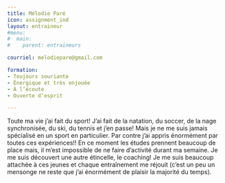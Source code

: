 ```yaml
---
title: Mélodie Paré
icon: assignment_ind
layout: entraineur
#menu:
#  main:
#    parent: entraineurs

courriel: melodiepare@gmail.com

formation:
- Toujours souriante
- Énergique et très enjouée
- À l’écoute
- Ouverte d’esprit 

---
```


Toute ma vie j’ai fait du sport! J’ai fait de la natation, du soccer, de la nage synchronisée, du ski, du tennis et j’en passe! Mais je ne me suis jamais spécialisé en un sport en particulier. Par contre j’ai appris énormément par toutes ces expériences!! En ce moment les études prennent beaucoup de place mais, il m’est impossible de ne faire d’activité durant ma semaine. Je me suis découvert une autre étincelle, le coaching! Je me suis beaucoup attachée à ces jeunes et chaque entraînement me réjouit (c’est un peu un mensonge ne reste que j’ai énormément de plaisir la majorité du temps).